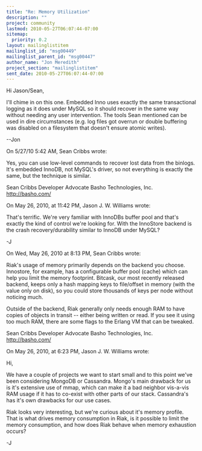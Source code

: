 ```yaml
---
title: "Re: Memory Utilization"
description: ""
project: community
lastmod: 2010-05-27T06:07:44-07:00
sitemap:
  priority: 0.2
layout: mailinglistitem
mailinglist_id: "msg00449"
mailinglist_parent_id: "msg00447"
author_name: "Jon Meredith"
project_section: "mailinglistitem"
sent_date: 2010-05-27T06:07:44-07:00
---
```


Hi Jason/Sean,

I'll chime in on this one. Embedded Inno uses exactly the same 
transactional logging as it does under MySQL so it should recover in the 
same way without needing any user intervention. The tools Sean 
mentioned can be used in dire circumstances (e.g. log files got overrun 
or double buffering was disabled on a filesystem that doesn't ensure 
atomic writes).


--Jon

On 5/27/10 5:42 AM, Sean Cribbs wrote:

Yes, you can use low-level commands to recover lost data from the binlogs. 
It's embedded InnoDB, not MySQL's driver, so not everything is exactly the 
same, but the technique is similar.

Sean Cribbs
Developer Advocate
Basho Technologies, Inc.
http://basho.com/

On May 26, 2010, at 11:42 PM, Jason J. W. Williams wrote:

That's terrific. We're very familiar with InnoDBs buffer pool and
that's exactly the kind of control we're looking for. With the
InnoStore backend is the crash recovery/durability similar to InnoDB
under MySQL?

-J

On Wed, May 26, 2010 at 8:13 PM, Sean Cribbs wrote:


Riak's usage of memory primarily depends on the backend you choose. Innostore, 
for example, has a configurable buffer pool (cache) which can help you limit 
the memory footprint. Bitcask, our most recently released backend, keeps only 
a hash mapping keys to file/offset in memory (with the value only on disk), so 
you could store thousands of keys per node without noticing much.

Outside of the backend, Riak generally only needs enough RAM to have copies of 
objects in transit -- either being written or read. If you see it using too 
much RAM, there are some flags to the Erlang VM that can be tweaked.

Sean Cribbs
Developer Advocate
Basho Technologies, Inc.
http://basho.com/

On May 26, 2010, at 6:23 PM, Jason J. W. Williams wrote:

Hi,

We have a couple of projects we want to start small and to this point
we've been considering MongoDB or Cassandra. Mongo's main drawback for
us is it's extensive use of mmap, which can make it a bad neighbor
vis-a-vis RAM usage if it has to co-exist with other parts of our
stack. Cassandra's has it's own drawbacks for our use cases.

Riak looks very interesting, but we're curious about it's memory
profile. That is what drives memory consumption in Riak, is it
possible to limit the memory consumption, and how does Riak behave
when memory exhaustion occurs?

-J

